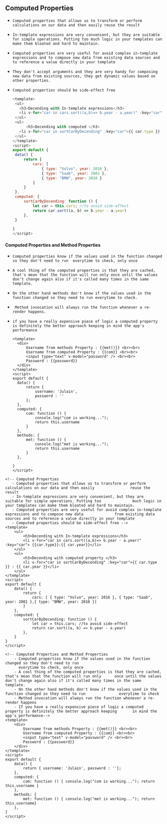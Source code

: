 ## Computed Properties

- `Computed properties that allows us to transform or perform calculations on our data and then easily reuse the result`

- `In-template expressions are very convenient, but they are suitable for simple operations. Putting too much logic in your templates can make them bloated and hard to maintain. `

- `Computed properties are very useful for avoid complex in-template expressions and to compose new data from existing data sources and to reference a value directly in your template`

- `They don't accept arguments and they are very handy for composing new data from existing sources,
   they get dynamic values based on other properties.`
   
- `Computed properties should be side-effect free`
  
   ```js
   <template>
   	<ul>
   	  <h3>Decending with In-template expressions</h3>
   	  <li v-for="car in cars.sort((a,b)=> b.year - a.year)" :key="car"> {{car.type}}:{{ car.year}}</li>
   	</ul>
   	<ul>
         <h3>Decending with computed </h3>
   	  <li v-for="car in sortCarByDecending" :key="car">{{ car.type }} : {{ car.year }}</li>
   	</ul>
   </template>
   <script>
   export default {
   	data() {
   		return {
   			cars: [
   				{ type: "Volvo", year: 2016 },
   				{ type: "Saab", year: 2001 },
   				{ type: "BMW", year: 2010 }
   			]
   		}
   	},
   	computed: {
   		sortCarByDecending: function () {
   			let car = this.cars; //to avoid side-effect 
   			return car.sort((a, b) => b.year - a.year)
   		},
   	}
   
   }
   </script>
   
   ```
   
   







#### Computed Properties and Method Properties

- `Computed properties know if the values used in the function changed so they don't need to run 
  everytime to check, only once`

- `A cool thing of the computed properties is that they are cached, that's mean that the function will run only once until the values don't change again also if it's called many times in the same template.`
  
- `On the other hand methods don't know if the values used in the function changed so they need to run everytime to check.`
  
- ` Method invocation will always run the function whenever a re-render happens.`
  
- `if you have a really expensive piece of logic a computed property is definitely the better approach keeping in mind the app's performance`
  
  ```vue
  <template>
  	<div>
  		Username from methods Property : {{met()}} <br><br>
  		Username from computed Property : {{com}} <br><br>
  		<input type="text" v-model="password" /> <br><br>
  		Password : {{password}}
  	</div>
  </template>
  <script>
  export default {
  	data() {
  		return {
  			username: 'Julain',
  			password : ''
  		};
  	},
  	computed: {
  		com: function () {
  			console.log("com is working...");
  			return this.username
  		}
  	},
  	methods: {
  		met: function () {
  			console.log("met is working...");
  			return this.username
  		}
  	},
  
  }
  </script>
  
  ```
  
  



```vue
<!-- Computed Properties
   - Computed properties that allows us to transform or perform calculations on our data and then easily                reuse the result
   - In-template expressions are very convenient, but they are suitable for simple operations. Putting too              much logic in your templates can make them bloated and hard to maintain. 
   - Computed properties are very useful for avoid complex in-template expressions and to compose new data              from existing data sources and to reference a value directly in your template
   - Computed properties should be side-effect free -->  
<template>
	<ul>
	 	<h3>Decending with In-template expressions</h3>
	    <li v-for="car in cars.sort((a,b)=> b.year - a.year)" :key="car"> {{car.type}}:{{ car.year}}</li>
	</ul>
	<ul>
     	<h3>Decending with computed property </h3>
	  	<li v-for="car in sortCarByDecending" :key="car">{{ car.type }} : {{ car.year }}</li>
	</ul>
</template>
<script>
export default {
	data() {
		return {
			cars: [ { type: "Volvo", year: 2016 }, { type: "Saab", year: 2001 },{ type: "BMW", year: 2010 }]
		}
	},
	computed: {
		sortCarByDecending: function () {
			let car = this.cars; //to avoid side-effect 
			return car.sort((a, b) => b.year - a.year)
		},
	}
}
</script>
```



```vue
<!-- Computed Properties and Method Properties
	- Computed properties know if the values used in the function changed so they don't need to run 
      everytime to check, only once
  	- A cool thing of the computed properties is that they are cached, that's mean that the function will run only      once until the values don't change again also if it's called many times in the same template.
  	- On the other hand methods don't know if the values used in the function changed so they need to run               everytime to check
  	- Method invocation will always run the function whenever a re-render happens
  	- If you have a really expensive piece of logic a computed property is definitely the better approach keeping       in mind the app's performance-->
<template>
	<div>
		Username from methods Property : {{met()}} <br><br>
		Username from computed Property : {{com}} <br><br>
		<input type="text" v-model="password" /> <br><br>
		Password : {{password}}
	</div>
</template>
<script>
export default {
	data() {
		return { username: 'Julain', password : ''};
	},
	computed: {
		com: function () { console.log("com is working..."); return this.username }
	},
	methods: {
		met: function () { console.log("met is working..."); return this.username}
	},
}
</script>
```

